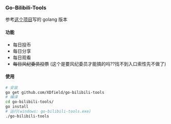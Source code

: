### Go-Bilibili-Tools

参考[这个项目](https://github.com/Dawnnnnnn/bilibili-tools)写的 golang 版本

#### 功能

- 每日投币
- 每日分享
- 每日观看
- ~~每日风纪委员投票~~ (这个是要风纪委员才能搞的吗??找不到入口索性先不做了)

#### 使用

```bash
# 安装
go get github.com/XDfield/go-bilibili-tools
# 编译
cd go-bilibili-tools/
go install
# 运行(windows: go-bilibili-tools.exe)
./go-bilibili-tools
```
